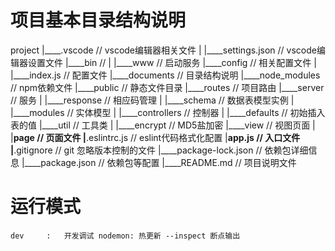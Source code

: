 # 项目基本目录结构说明
 project
 |____.vscode                   // vscode编辑器相关文件
 |    |____settings.json        // vscode编辑器设置文件
 |____bin                       // 
 |    |____www                  // 启动服务
 |____config                    // 相关配置文件
 |    |____index.js             // 配置文件
 |____documents                 // 目录结构说明
 |____node_modules              // npm依赖文件
 |____public                    // 静态文件目录
 |____routes                    // 项目路由
 |____server                    // 服务
 |    |____response             // 相应码管理
 |    |____schema               // 数据表模型实例
 |    |____modules              // 实体模型
 |    |____controllers          // 控制器
 |    |____defaults             // 初始插入表的值
 |____util                      // 工具类
 |    |____encrypt              // MD5盐加密
 |____view                      // 视图页面
 |    |____page                 // 页面文件
 |____.eslintrc.js              // eslint代码格式化配置
 |____app.js                    // 入口文件
 |____.gitignore                // git 忽略版本控制的文件
 |____package-lock.json         // 依赖包详细信息
 |____package.json              // 依赖包等配置
 |____README.md                 // 项目说明文件


# 运行模式
    dev     :   开发调试 nodemon: 热更新 --inspect 断点输出
    